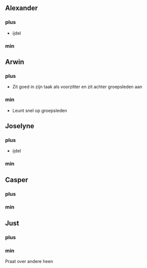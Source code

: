 ## Alexander
### plus
-	ijdel
### min

## Arwin
### plus
-	Zit goed in zijn taak als voorzitter en zit achter groepsleden aan

### min
-	Leunt snel op groepsleden

## Joselyne
### plus
-	ijdel
### min


## Casper
### plus
### min

## Just
### plus

### min
Praat over andere heen